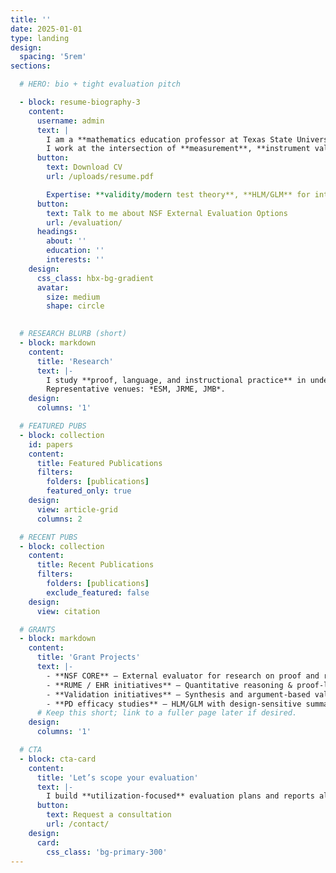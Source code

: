 ```yaml
---
title: ''
date: 2025-01-01
type: landing
design:
  spacing: '5rem'
sections:

  # HERO: bio + tight evaluation pitch

  - block: resume-biography-3
    content:
      username: admin
      text: |
        I am a **mathematics education professor at Texas State University**.  
        I work at the intersection of **measurement**, **instrument validation**, and **advanced quantitative methods**—supporting projects with right-sized, credible **external evaluation**.
      button:
        text: Download CV
        url: /uploads/resume.pdf

        Expertise: **validity/modern test theory**, **HLM/GLM** for intervention efficacy, **fidelity of implementation**, **design-based research** in proof courses, and **computational methods** (classification, clustering, NLP).
      button:
        text: Talk to me about NSF External Evaluation Options 
        url: /evaluation/
      headings:
        about: ''
        education: ''
        interests: ''
    design:
      css_class: hbx-bg-gradient
      avatar:
        size: medium
        shape: circle
    

  # RESEARCH BLURB (short)
  - block: markdown
    content:
      title: 'Research'
      text: |-
        I study **proof, language, and instructional practice** in undergraduate mathematics, alongside **instrument development & validation**.  
        Representative venues: *ESM, JRME, JMB*.
    design:
      columns: '1'

  # FEATURED PUBS
  - block: collection
    id: papers
    content:
      title: Featured Publications
      filters:
        folders: [publications]
        featured_only: true
    design:
      view: article-grid
      columns: 2

  # RECENT PUBS
  - block: collection
    content:
      title: Recent Publications
      filters:
        folders: [publications]
        exclude_featured: false
    design:
      view: citation

  # GRANTS
  - block: markdown
    content:
      title: 'Grant Projects'
      text: |-
        - **NSF CORE** — External evaluator for research on proof and reasoning  
        - **RUME / EHR initiatives** — Quantitative reasoning & proof-language frameworks  
        - **Validation initiatives** — Synthesis and argument-based validity for instruments  
        - **PD efficacy studies** — HLM/GLM with design-sensitive summaries
      # Keep this short; link to a fuller page later if desired.
    design:
      columns: '1'

  # CTA
  - block: cta-card
    content:
      title: 'Let’s scope your evaluation'
      text: |-
        I build **utilization-focused** evaluation plans and reports aligned to **NSF/IES** expectations—grounded in strong measurement and modern quantitative methods.
      button:
        text: Request a consultation
        url: /contact/
    design:
      card:
        css_class: 'bg-primary-300'
---
```

